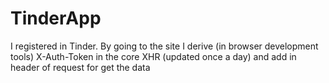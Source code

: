 # TinderApp
I registered in Tinder. By going to the site I derive (in browser development tools) X-Auth-Token in the core XHR (updated once a day) and add in header of request for get the data 
